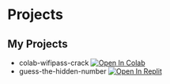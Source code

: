 # Projects

## My Projects
- colab-wifipass-crack [![Open In Colab](https://colab.research.google.com/assets/colab-badge.svg)](https://colab.research.google.com/github/lolenseu/projects/blob/main/colab-wifipass-crack/start.ipynb)
- guess-the-hidden-number [![Open In Replit]()](https://replit.com/@lolenseu/Guest-the-Hidden-Number-Mini-Game)

